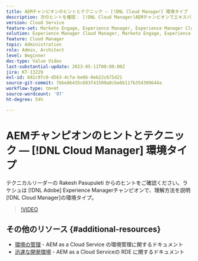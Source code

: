 ```yaml
---
title: AEMチャンピオンのヒントとテクニック — [!DNL Cloud Manager] 環境タイプ
description: 次のヒントを確認： [!DNL Cloud Manager]AEMチャンピオンでエキスパートの Rakesh Pasupuleti の環境タイプ。
version: Cloud Service
feature-set: Marketo Engage, Experience Manager, Experience Manager Cloud Manager
solution: Experience Manager Cloud Manager, Marketo Engage, Experience Manager Cloud Manager
feature: Cloud Manager
topic: Administration
role: Admin, Architect
level: Beginner
doc-type: Value Video
last-substantial-update: 2023-05-11T00:00:00Z
jira: KT-13229
exl-id: 682c97c0-d563-4cfa-be6b-0eb22c675d21
source-git-commit: 7bbe86435c683f41509a8cbe6b117b354309644a
workflow-type: tm+mt
source-wordcount: '97'
ht-degree: 54%

---
```


# AEMチャンピオンのヒントとテクニック — [!DNL Cloud Manager] 環境タイプ

テクニカルリーダーの Rakesh Pasupuleti からのヒントをご確認ください。ラケシュは [!DNL Adobe] Experience Managerチャンピオンで、理解方法を説明 [!DNL Cloud Manager]の環境タイプ。

>[!VIDEO](https://video.tv.adobe.com/v/3419297?quality=12&learn=on)

## その他のリソース {#additional-resources}

* [環境の管理](https://experienceleague.adobe.com/docs/experience-manager-cloud-service/content/implementing/using-cloud-manager/manage-environments.html?lang=ja) - AEM as a Cloud Service の環境管理に関するドキュメント
* [迅速な開発環境](https://experienceleague.adobe.com/docs/experience-manager-cloud-service/content/implementing/developing/rapid-development-environments.html?lang=ja) - AEM as a Cloud Serviceの RDE に関するドキュメント
